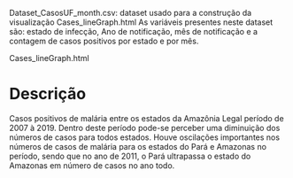 Dataset_CasosUF_month.csv: dataset usado para a construção da visualização Cases_lineGraph.html
As variáveis presentes neste dataset são: estado de infecção, Ano de notificação, mês de notificação e a contagem de casos positivos por estado e por mês.

Cases_lineGraph.html

# Descrição

Casos positivos de malária entre os estados da Amazônia Legal período de 2007 à 2019. Dentro deste período pode-se perceber uma diminuição dos números de casos para todos estados. Houve oscilações importantes nos números de casos de malária para os estados do Pará e Amazonas no período, sendo que no ano de 2011, o Pará ultrapassa o estado do Amazonas em número de casos no ano todo.
